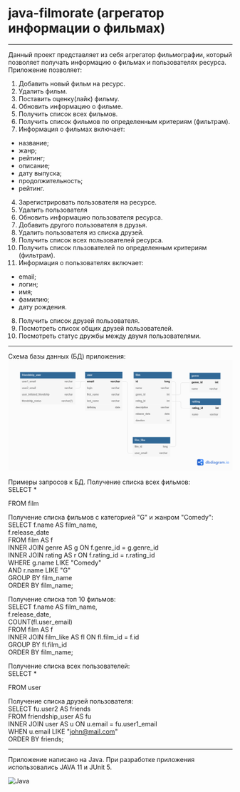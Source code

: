 # java-filmorate (агрегатор информации о фильмах)
---
Данный проект представляет из себя агрегатор фильмографии, который позволяет получать информацию о фильмах и
пользователях ресурса.  
Приложение позволяет:
1. Добавить новый фильм на ресурс.
2. Удалить фильм.
3. Поставить оценку(лайк) фильму.
4. Обновить информацию о фильме.
5. Получить список всех фильмов.
6. Получить список фильмов по определенным критериям (фильтрам).
7. Информация о фильмах включает:
 - название;
 - жанр;
 - рейтинг;
 - описание;
 - дату выпуска;
 - продолжительность;
 - рейтинг.
4. Зарегистрировать пользователя на ресурсе.
5. Удалить пользователя
6. Обновить информацию пользователя ресурса.
7. Добавить другого пользователя в друзья.
8. Удалить пользователя из списка друзей.
9. Получить список всех пользователей ресурса.
10. Получить список пльзователей по определенным критериям (фильтрам).
11. Информация о пользователях включает:
 - email;
 - логин;
 - имя;
 - фамилию;
 - дату рождения.
8. Получить список друзей пользователя.
9. Посмотреть список общих друзей пользователей.
10. Посмотреть статус дружбы между двумя пользователями.

---

Схема базы данных (БД) приложения:
![Схема БД приложения filmorate](https://github.com/grigory-pc/java-filmorate/blob/db-scheme/filmorateDBscheme_04.png?raw=true)

Примеры запросов к БД.
Получение списка всех фильмов:  
SELECT *  

FROM film  

Получение списка фильмов с категорией "G" и жанром "Comedy":
SELECT f.name AS film_name,  
    f.release_date  
FROM film AS f  
INNER JOIN genre AS g ON f.genre_id = g.genre_id  
INNER JOIN rating AS r ON f.rating_id = r.rating_id  
WHERE g.name LIKE "Comedy"  
    AND r.name LIKE "G"  
GROUP BY film_name  
ORDER BY film_name;  


Получение списка топ 10 фильмов:  
SELECT f.name AS film_name,  
    f.release_date,  
    COUNT(fl.user_email)  
FROM film AS f  
INNER JOIN film_like AS fl ON fl.film_id = f.id  
GROUP BY fl.film_id  
ORDER BY film_name;  

Получение списка всех пользователей:  
SELECT *  

FROM user

Получение списка друзей пользователя:  
SELECT fu.user2 AS friends   
FROM friendship_user AS fu  
INNER JOIN user AS u ON u.email = fu.user1_email  
WHEN u.email LIKE "john@mail.com"  
ORDER BY friends;  


---

Приложение написано на Java.
При разработке приложения использовались JAVA 11 и JUnit 5.

![Java](https://img.shields.io/badge/java-%23ED8B00.svg?style=for-the-badge&logo=java&logoColor=white)




